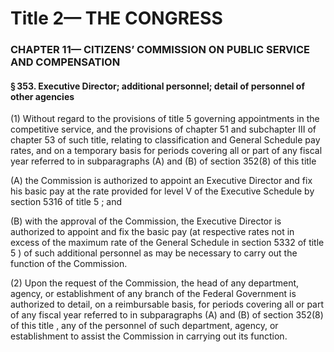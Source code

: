 
# Title 2— THE CONGRESS
### CHAPTER 11— CITIZENS’ COMMISSION ON PUBLIC SERVICE AND COMPENSATION
#### § 353. Executive Director; additional personnel; detail of personnel of other agencies

(1) Without regard to the provisions of title 5 governing appointments in the competitive service, and the provisions of chapter 51 and subchapter III of chapter 53 of such title, relating to classification and General Schedule pay rates, and on a temporary basis for periods covering all or part of any fiscal year referred to in subparagraphs (A) and (B) of section 352(8) of this title

(A) the Commission is authorized to appoint an Executive Director and fix his basic pay at the rate provided for level V of the Executive Schedule by section 5316 of title 5 ; and

(B) with the approval of the Commission, the Executive Director is authorized to appoint and fix the basic pay (at respective rates not in excess of the maximum rate of the General Schedule in section 5332 of title 5 ) of such additional personnel as may be necessary to carry out the function of the Commission.

(2) Upon the request of the Commission, the head of any department, agency, or establishment of any branch of the Federal Government is authorized to detail, on a reimbursable basis, for periods covering all or part of any fiscal year referred to in subparagraphs (A) and (B) of section 352(8) of this title , any of the personnel of such department, agency, or establishment to assist the Commission in carrying out its function.
